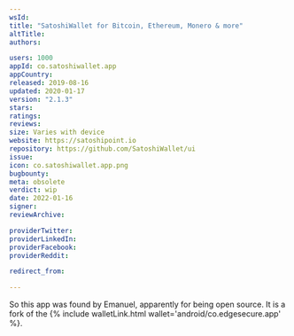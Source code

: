 ```yaml
---
wsId: 
title: "SatoshiWallet for Bitcoin, Ethereum, Monero & more"
altTitle: 
authors:

users: 1000
appId: co.satoshiwallet.app
appCountry: 
released: 2019-08-16
updated: 2020-01-17
version: "2.1.3"
stars: 
ratings: 
reviews: 
size: Varies with device
website: https://satoshipoint.io
repository: https://github.com/SatoshiWallet/ui
issue: 
icon: co.satoshiwallet.app.png
bugbounty: 
meta: obsolete
verdict: wip
date: 2022-01-16
signer: 
reviewArchive:

providerTwitter: 
providerLinkedIn: 
providerFacebook: 
providerReddit: 

redirect_from:

---
```


So this app was found by Emanuel, apparently for being open source. It is a fork
of the {% include walletLink.html wallet='android/co.edgesecure.app' %}.
